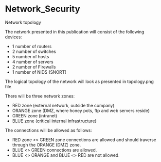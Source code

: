 # Network_Security

Network topology


The network presented in this publication will consist of the following devices:
- 1 number of routers</br>
- 2 number of switches
- 5 number of hosts
- 4 number of servers
- 2 number of Firewalls
- 1 number of NIDS (SNORT)

The logical topology of the network will look as presented in topology.png file.

There will be three network zones:
- RED zone (external network, outside the company)
- ORANGE zone (DMZ, where honey pots, ftp and web servers reside)
- GREEN zone (intranet)
- BLUE zone (critical internal infrastructure)

The connections will be allowed as follows:  

- RED zone <> GREEN zone connections are allowed and should traverse through the ORANGE (DMZ) zone. 
- BLUE <> GREEN connections are allowed.
- BLUE <> ORANGE and BLUE <> RED are not allowed. 
